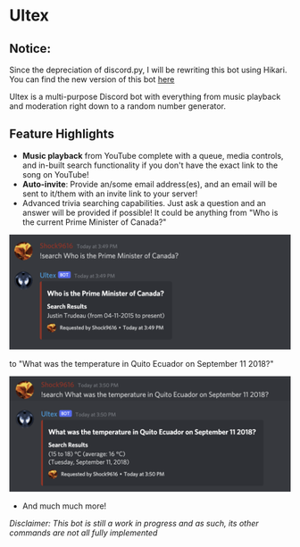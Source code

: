 # Ultex

## Notice:

Since the depreciation of discord.py, I will be rewriting this bot using Hikari. You can find the new version of this bot [here](https://github.com/Shock9616/Ultex)

Ultex is a multi-purpose Discord bot with everything from music playback and moderation right down to a random number generator.

## Feature Highlights

* **Music playback** from YouTube complete with a queue, media controls, and in-built search functionality if you don't have the exact link to the song on YouTube!
* **Auto-invite**: Provide an/some email address(es), and an email will be sent to it/them with an invite link to your server!
* Advanced trivia searching capabilities. Just ask a question and an answer will be provided if possible! It could be anything from "Who is the current Prime Minister of Canada?"

![Who is the current Prime Minister of Canada?](screenshots/prime_minister.png)

to "What was the temperature in Quito Ecuador on September 11 2018?"

![Temperature in Quito?](screenshots/temperature.png)

* And much much more!

*Disclaimer: This bot is still a work in progress and as such, its other commands are not all fully implemented*
